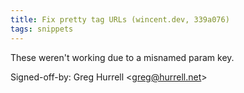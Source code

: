 ```yaml
---
title: Fix pretty tag URLs (wincent.dev, 339a076)
tags: snippets
---
```


These weren't working due to a misnamed param key.

Signed-off-by: Greg Hurrell &lt;greg@hurrell.net&gt;
